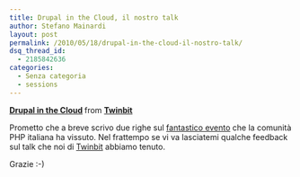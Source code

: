 ```yaml
---
title: Drupal in the Cloud, il nostro talk
author: Stefano Mainardi
layout: post
permalink: /2010/05/18/drupal-in-the-cloud-il-nostro-talk/
dsq_thread_id:
  - 2185842636
categories:
  - Senza categoria
  - sessions
---
```

<div style="margin-bottom:5px">
  <strong> <a href="https://www.slideshare.net/twinbit/drupal-in-the-cloud-4136493" title="Drupal in the Cloud" target="_blank">Drupal in the Cloud</a> </strong> from <strong><a href="http://www.slideshare.net/twinbit" target="_blank">Twinbit</a></strong>
</div>

Prometto che a breve scrivo due righe sul [fantastico evento][1] che la comunità PHP italiana ha vissuto. Nel frattempo se vi va lasciatemi qualche feedback sul talk che noi di [Twinbit][2] abbiamo tenuto.

Grazie :-)

 [1]: http://phpday.it
 [2]: http://twinbit.it
